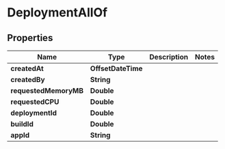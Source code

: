 

# DeploymentAllOf


## Properties

| Name | Type | Description | Notes |
|------------ | ------------- | ------------- | -------------|
|**createdAt** | **OffsetDateTime** |  |  |
|**createdBy** | **String** |  |  |
|**requestedMemoryMB** | **Double** |  |  |
|**requestedCPU** | **Double** |  |  |
|**deploymentId** | **Double** |  |  |
|**buildId** | **Double** |  |  |
|**appId** | **String** |  |  |



